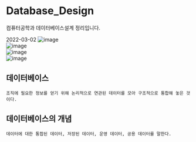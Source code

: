 # Database_Design
컴퓨터공학과 데이터베이스설계 정리입니다. 

2022-03-02
![image](https://user-images.githubusercontent.com/58906858/222395361-293a98dd-31d7-42a0-a78b-9eff5a937ac2.png)      
![image](https://user-images.githubusercontent.com/58906858/222395653-839f49ac-ef08-478a-857c-ea48680ed09b.png)      
![image](https://user-images.githubusercontent.com/58906858/222396023-8f125511-29c6-4999-86f6-3d944e34b8e4.png)      
![image](https://user-images.githubusercontent.com/58906858/222396175-5d94319f-8f45-47f8-9c2a-81637d61118e.png)


## 데이터베이스
```
조직에 필요한 정보를 얻기 위해 논리적으로 연관된 데이터를 모아 구조적으로 통합해 놓은 것이다.
```

## 데이터베이스의 개념
```
데이터에 대한 통합된 데이터, 저장된 데이터, 운영 데이터, 공용 데이터를 말한다.
```
